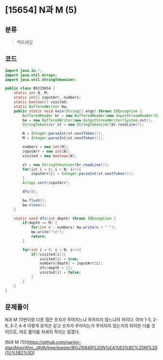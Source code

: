 # [15654] N과 M (5)

## 분류
> 백트래킹

## 코드
```java
import java.io.*;
import java.util.Arrays;
import java.util.StringTokenizer;

public class BOJ15654 {
    static int N, M;
    static int[] inputArr, numbers;
    static boolean[] visited;
    static BufferedWriter bw;
    public static void main(String[] args) throws IOException {
        BufferedReader br = new BufferedReader(new InputStreamReader(System.in));
        bw = new BufferedWriter(new OutputStreamWriter(System.out));
        StringTokenizer st = new StringTokenizer(br.readLine());

        N = Integer.parseInt(st.nextToken());
        M = Integer.parseInt(st.nextToken());

        numbers = new int[M];
        inputArr = new int[N];
        visited = new boolean[N];

        st = new StringTokenizer(br.readLine());
        for(int i = 0; i < N; i++){
            inputArr[i] = Integer.parseInt(st.nextToken());
        }
        Arrays.sort(inputArr);

        dfs(0);

        bw.flush();
        bw.close();
    }

    static void dfs(int depth) throws IOException {
        if(depth == M) {
            for(int n : numbers) bw.write(n + " ");
            bw.write("\n");
            return;
        }

        for(int i = 0; i < N; i++){
            if(!visited[i]){
                visited[i] = true;
                numbers[depth] = inputArr[i];
                dfs(depth + 1);
                visited[i] = false;
            }
        }
    }
}

```

## 문제풀이

N과 M (1)번이랑 다른 점은 숫자가 주어지느냐 주어지지 않느냐의 차이다. 아마 1-5, 2-6, 3-7, 4-8 이렇게 로직은 같고 숫자가 주어지는가 주어지지 않는가의 차이만 다를 것이므로, 따로 풀이를 자세히 적지는 않겠다. 

[N과 M (1)](https://github.com/narinn-star/Algorithm_JAVA/tree/master/BOJ15649%20N%EA%B3%BC%20M%20(1\)%5B2%5D)
